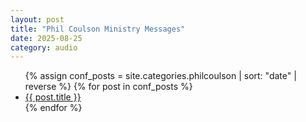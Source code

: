```yaml
---
layout: post
title: "Phil Coulson Ministry Messages"
date: 2025-08-25
category: audio
---
```


<ul>
  {% assign conf_posts = site.categories.philcoulson | sort: "date" | reverse %}
  {% for post in conf_posts %}
    <li>
      <a href="{{ post.url | relative_url }}">{{ post.title }}</a>
    </li>
  {% endfor %}
</ul>
